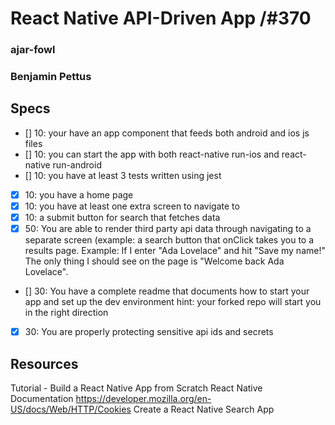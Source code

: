 # React Native API-Driven App /#370
### ajar-fowl
### Benjamin Pettus

## Specs

- [] 10: your have an app component that feeds both android and ios js files
- [] 10: you can start the app with both react-native run-ios and react-native run-android
- [] 10: you have at least 3 tests written using jest
- [X] 10: you have a home page
- [X] 10: you have at least one extra screen to navigate to
- [X] 10: a submit button for search that fetches data
- [X] 50: You are able to render third party api data through navigating to a separate screen (example: a search button that onClick takes you to a results page.
Example: If I enter "Ada Lovelace" and hit "Save my name!" The only thing I should see on the page is "Welcome back Ada Lovelace".
- [] 30: You have a complete readme that documents how to start your app and set up the dev environment hint: your forked repo will start you in the right direction
- [X] 30: You are properly protecting sensitive api ids and secrets


## Resources

 Tutorial - Build a React Native App from Scratch
 React Native Documentation
 https://developer.mozilla.org/en-US/docs/Web/HTTP/Cookies
 Create a React Native Search App
